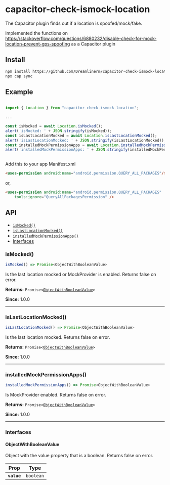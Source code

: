 # capacitor-check-ismock-location

The Capacitor plugin finds out if a location is spoofed/mock/fake.

Implemented the functions on https://stackoverflow.com/questions/6880232/disable-check-for-mock-location-prevent-gps-spoofing as a Capacitor plugin

## Install

```bash
npm install https://github.com/Dreamlinerm/capacitor-check-ismock-location.git
npx cap sync
```
## Example
    
```javascript

import { Location } from "capacitor-check-ismock-location";

...

const isMocked = await Location.isMocked();
alert('isMocked: ' + JSON.stringify(isMocked));
const isLastLocationMocked = await Location.isLastLocationMocked();
alert('isLastLocationMocked: ' + JSON.stringify(isLastLocationMocked));
const installedMockPermissionApps = await Location.installedMockPermissionApps();
alert('installedMockPermissionApps: ' + JSON.stringify(installedMockPermissionApps));
    
 ```

Add this to your app Manifest.xml
```html
<uses-permission android:name="android.permission.QUERY_ALL_PACKAGES"/>
```

or,
```html
<uses-permission android:name="android.permission.QUERY_ALL_PACKAGES"
    tools:ignore="QueryAllPackagesPermission" />
```
## API

<docgen-index>

* [`isMocked()`](#ismocked)
* [`isLastLocationMocked()`](#islastlocationmocked)
* [`installedMockPermissionApps()`](#installedmockpermissionapps)
* [Interfaces](#interfaces)

</docgen-index>

<docgen-api>
<!--Update the source file JSDoc comments and rerun docgen to update the docs below-->

### isMocked()

```typescript
isMocked() => Promise<ObjectWithBooleanValue>
```

Is the last location mocked or MockProvider is enabled. Returns false on error.

**Returns:** <code>Promise&lt;<a href="#objectwithbooleanvalue">ObjectWithBooleanValue</a>&gt;</code>

**Since:** 1.0.0

--------------------


### isLastLocationMocked()

```typescript
isLastLocationMocked() => Promise<ObjectWithBooleanValue>
```

Is the last location mocked. Returns false on error.

**Returns:** <code>Promise&lt;<a href="#objectwithbooleanvalue">ObjectWithBooleanValue</a>&gt;</code>

**Since:** 1.0.0

--------------------


### installedMockPermissionApps()

```typescript
installedMockPermissionApps() => Promise<ObjectWithBooleanValue>
```

Is MockProvider enabled. Returns false on error.

**Returns:** <code>Promise&lt;<a href="#objectwithbooleanvalue">ObjectWithBooleanValue</a>&gt;</code>

**Since:** 1.0.0

--------------------


### Interfaces


#### ObjectWithBooleanValue

Object with the value property that is a boolean. Returns false on error.

| Prop        | Type                 |
| ----------- | -------------------- |
| **`value`** | <code>boolean</code> |

</docgen-api>

